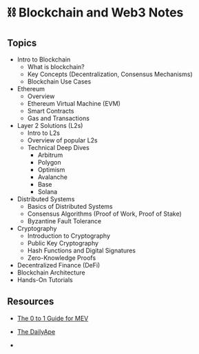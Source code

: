 # ⛓️ Blockchain and Web3 Notes

## Topics

- Intro to Blockchain
  - What is blockchain?
  - Key Concepts (Decentralization, Consensus Mechanisms)
  - Blockchain Use Cases
- Ethereum
  - Overview
  - Ethereum Virtual Machine (EVM)
  - Smart Contracts
  - Gas and Transactions
- Layer 2 Solutions (L2s)
  - Intro to L2s
  - Overview of popular L2s
  - Technical Deep Dives
    - Arbitrum
    - Polygon
    - Optimism
    - Avalanche
    - Base
    - Solana
- Distributed Systems
  - Basics of Distributed Systems
  - Consensus Algorithms (Proof of Work, Proof of Stake)
  - Byzantine Fault Tolerance
- Cryptography
  - Introduction to Cryptography
  - Public Key Cryptography
  - Hash Functions and Digital Signatures
  - Zero-Knowledge Proofs
- Decentralized Finance (DeFi)
- Blockchain Architecture
- Hands-On Tutorials

## Resources

- [The 0 to 1 Guide for MEV](https://calblockchain.mirror.xyz/c56CHOu-Wow_50qPp2Wlg0rhUvdz1HLbGSUWlB_KX9o)
- [The DailyApe](https://thedailyape.notion.site/The-Daily-Ape-c96c0b6727c0433a962e897ef43efb7e)

-
